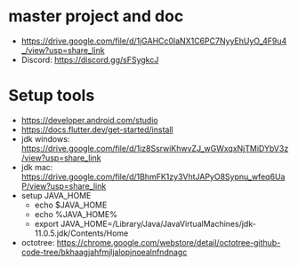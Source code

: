 # master project and doc

- https://drive.google.com/file/d/1jGAHCc0laNX1C6PC7NyyEhUyO_4F9u4_/view?usp=share_link
- Discord: https://discord.gg/sFSygkcJ

# Setup tools

- https://developer.android.com/studio
- https://docs.flutter.dev/get-started/install
- jdk windows: https://drive.google.com/file/d/1iz8SsrwiKhwvZJ_wGWxqxNjTMiDYbV3z/view?usp=share_link
- jdk mac: https://drive.google.com/file/d/1BhmFK1zy3VhtJAPyO8Sypnu_wfeq6UaP/view?usp=share_link
- setup JAVA_HOME
  + echo $JAVA_HOME
  + echo %JAVA_HOME%
  + export JAVA_HOME=/Library/Java/JavaVirtualMachines/jdk-11.0.5.jdk/Contents/Home
- octotree: https://chrome.google.com/webstore/detail/octotree-github-code-tree/bkhaagjahfmjljalopjnoealnfndnagc
